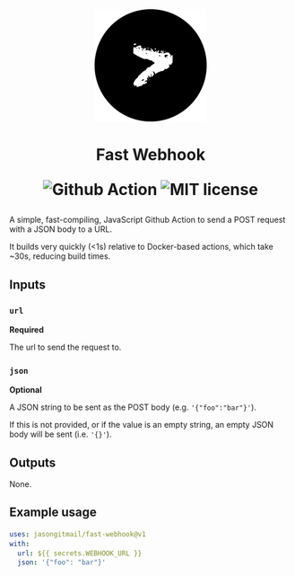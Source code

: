 <!-- HTML align attr & gnarly nesting required to override Github's styles -->
<div align="center">
  <img src="logo.png" alt="logo" width="200">

  <h1>
    Fast Webhook
    <p>
      <img src="https://flat.badgen.net/badge/Github/Action/black?icon=github" alt="Github Action">
      <img src="https://flat.badgen.net/badge/License/MIT/black" alt="MIT license">
    </p>
  </h1>
</div>

A simple, fast-compiling, JavaScript Github Action to send a POST request with a
JSON body to a URL.

It builds very quickly (<1s) relative to Docker-based actions, which take ~30s,
reducing build times.

## Inputs

### `url`

**Required**

The url to send the request to.

### `json`

**Optional**

A JSON string to be sent as the POST body (e.g. `'{"foo":"bar"}'`).

If this is not provided, or if the value is an empty string, an empty JSON body
will be sent (i.e. `'{}'`).

## Outputs

None.

## Example usage

```yaml
uses: jasongitmail/fast-webhook@v1
with:
  url: ${{ secrets.WEBHOOK_URL }}
  json: '{"foo": "bar"}'
```

